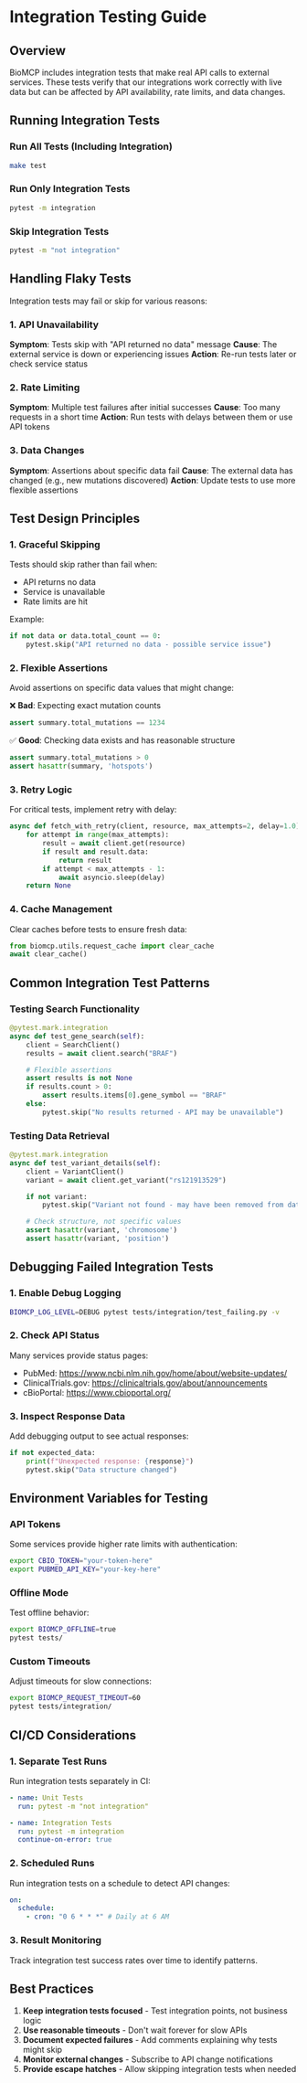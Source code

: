 # Integration Testing Guide

## Overview

BioMCP includes integration tests that make real API calls to external services. These tests verify that our integrations work correctly with live data but can be affected by API availability, rate limits, and data changes.

## Running Integration Tests

### Run All Tests (Including Integration)

```bash
make test
```

### Run Only Integration Tests

```bash
pytest -m integration
```

### Skip Integration Tests

```bash
pytest -m "not integration"
```

## Handling Flaky Tests

Integration tests may fail or skip for various reasons:

### 1. API Unavailability

**Symptom**: Tests skip with "API returned no data" message
**Cause**: The external service is down or experiencing issues
**Action**: Re-run tests later or check service status

### 2. Rate Limiting

**Symptom**: Multiple test failures after initial successes
**Cause**: Too many requests in a short time
**Action**: Run tests with delays between them or use API tokens

### 3. Data Changes

**Symptom**: Assertions about specific data fail
**Cause**: The external data has changed (e.g., new mutations discovered)
**Action**: Update tests to use more flexible assertions

## Test Design Principles

### 1. Graceful Skipping

Tests should skip rather than fail when:

- API returns no data
- Service is unavailable
- Rate limits are hit

Example:

```python
if not data or data.total_count == 0:
    pytest.skip("API returned no data - possible service issue")
```

### 2. Flexible Assertions

Avoid assertions on specific data values that might change:

❌ **Bad**: Expecting exact mutation counts

```python
assert summary.total_mutations == 1234
```

✅ **Good**: Checking data exists and has reasonable structure

```python
assert summary.total_mutations > 0
assert hasattr(summary, 'hotspots')
```

### 3. Retry Logic

For critical tests, implement retry with delay:

```python
async def fetch_with_retry(client, resource, max_attempts=2, delay=1.0):
    for attempt in range(max_attempts):
        result = await client.get(resource)
        if result and result.data:
            return result
        if attempt < max_attempts - 1:
            await asyncio.sleep(delay)
    return None
```

### 4. Cache Management

Clear caches before tests to ensure fresh data:

```python
from biomcp.utils.request_cache import clear_cache
await clear_cache()
```

## Common Integration Test Patterns

### Testing Search Functionality

```python
@pytest.mark.integration
async def test_gene_search(self):
    client = SearchClient()
    results = await client.search("BRAF")

    # Flexible assertions
    assert results is not None
    if results.count > 0:
        assert results.items[0].gene_symbol == "BRAF"
    else:
        pytest.skip("No results returned - API may be unavailable")
```

### Testing Data Retrieval

```python
@pytest.mark.integration
async def test_variant_details(self):
    client = VariantClient()
    variant = await client.get_variant("rs121913529")

    if not variant:
        pytest.skip("Variant not found - may have been removed from database")

    # Check structure, not specific values
    assert hasattr(variant, 'chromosome')
    assert hasattr(variant, 'position')
```

## Debugging Failed Integration Tests

### 1. Enable Debug Logging

```bash
BIOMCP_LOG_LEVEL=DEBUG pytest tests/integration/test_failing.py -v
```

### 2. Check API Status

Many services provide status pages:

- PubMed: https://www.ncbi.nlm.nih.gov/home/about/website-updates/
- ClinicalTrials.gov: https://clinicaltrials.gov/about/announcements
- cBioPortal: https://www.cbioportal.org/

### 3. Inspect Response Data

Add debugging output to see actual responses:

```python
if not expected_data:
    print(f"Unexpected response: {response}")
    pytest.skip("Data structure changed")
```

## Environment Variables for Testing

### API Tokens

Some services provide higher rate limits with authentication:

```bash
export CBIO_TOKEN="your-token-here"
export PUBMED_API_KEY="your-key-here"
```

### Offline Mode

Test offline behavior:

```bash
export BIOMCP_OFFLINE=true
pytest tests/
```

### Custom Timeouts

Adjust timeouts for slow connections:

```bash
export BIOMCP_REQUEST_TIMEOUT=60
pytest tests/integration/
```

## CI/CD Considerations

### 1. Separate Test Runs

Run integration tests separately in CI:

```yaml
- name: Unit Tests
  run: pytest -m "not integration"

- name: Integration Tests
  run: pytest -m integration
  continue-on-error: true
```

### 2. Scheduled Runs

Run integration tests on a schedule to detect API changes:

```yaml
on:
  schedule:
    - cron: "0 6 * * *" # Daily at 6 AM
```

### 3. Result Monitoring

Track integration test success rates over time to identify patterns.

## Best Practices

1. **Keep integration tests focused** - Test integration points, not business logic
2. **Use reasonable timeouts** - Don't wait forever for slow APIs
3. **Document expected failures** - Add comments explaining why tests might skip
4. **Monitor external changes** - Subscribe to API change notifications
5. **Provide escape hatches** - Allow skipping integration tests when needed
